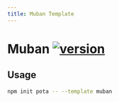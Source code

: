 ```yaml
---
title: Muban Template
---
```


# Muban [![version](https://img.shields.io/npm/v/@pota/muban-template.svg?label=%20)](https://npmjs.org/package/@pota/muban-template)

## Usage

```bash
npm init pota -- --template muban
```
